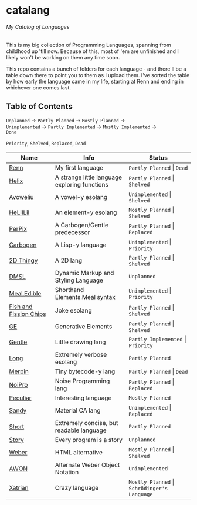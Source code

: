# catalang
###### My Catalog of Languages

This is my big collection of Programming Languages, spanning from childhood up 'till now.
Because of this, most of 'em are unfinished and I likely won't be working on them any time soon.

This repo contains a bunch of folders for each language - and there'll be a table down there to point you to them as I upload them.
I've sorted the table by how early the language came in my life, starting at Renn and ending in whichever one comes last.

## Table of Contents

`Unplanned` -> `Partly Planned` -> `Mostly Planned` -><br />
`Unimplemented` -> `Partly Implemented` -> `Mostly Implemented` -><br />
`Done`

`Priority`, `Shelved`, `Replaced`, `Dead`

| Name | Info | Status |
| - | - | - |
| [Renn](/renn) | My first language | `Partly Planned` \| `Dead` |
| [Helix](/helix) | A strange little language exploring functions | `Partly Planned` \| `Shelved` |
| [Avoweliu](/avoweliu) | A vowel-y esolang | `Unimplemented` \| `Shelved` |
| [HeLiILiI](/heliilii) | An element-y esolang | `Mostly Planned` \| `Shelved` |
| [PerPix](/perpix) | A Carbogen/Gentle predecessor | `Partly Planned` \| `Replaced` |
| [Carbogen](/carbogen) | A Lisp-y language | `Unimplemented` \| `Priority` |
| [2D Thingy](/2d_thingy) | A 2D lang | `Partly Planned` \| `Shelved` |
| [DMSL](/dmsl) | Dynamic Markup and Styling Language | `Unplanned` |
| [Meal.Edible](/edible) | Shorthand Elements.Meal syntax | `Unimplemented` \| `Priority` |
| [Fish and Fission Chips](/fish_and_fission_chips) | Joke esolang | `Partly Planned` \| `Shelved` |
| [GE](/ge) | Generative Elements | `Partly Planned` \| `Shelved` |
| [Gentle](/gentle) | Little drawing lang | `Partly Implemented` \| `Priority` |
| [Long](/long) | Extremely verbose esolang | `Partly Planned` |
| [Merpin](/merpin) | Tiny bytecode-y lang  | `Partly Planned` \| `Dead` |
| [NoiPro](/noipro) | Noise Programming lang | `Partly Planned` \| `Replaced` |
| [Peculiar](/peculiar) | Interesting language | `Mostly Planned` |
| [Sandy](/sandy) | Material CA lang | `Unimplemented` \| `Replaced` |
| [Short](/short) | Extremely concise, but readable language | `Partly Planned` |
| [Story](/story) | Every program is a story | `Unplanned` |
| [Weber](/weber) | HTML alternative | `Mostly Planned` \| `Shelved` |
| [AWON](/awon) | Alternate Weber Object Notation | `Unimplemented` |
| [Xatrian](/xatrian) | Crazy language | `Mostly Planned` \| `Schrödinger's Language` |
